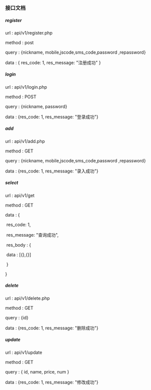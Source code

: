 ### 接口文档

##### register

url : api/v1/register.php

method : post

query : {nickname, mobile,jscode,sms_code,password ,repassword}

data : { res_code: 1, res_message: "注册成功" }



##### login

url : api/v1/login.php

method : POST

query : {nickname, password}

data : {res_code: 1, res_message: "登录成功"}



##### add

url : api/v1/add.php

method : GET

query : {nickname, mobile,jscode,sms_code,password ,repassword}

data : {res_code: 1, res_message: "录入成功"}



##### select

url : api/v1/get

method : GET

data : {

​	res_code: 1, 

​	res_message: "查询成功", 

​	res_body : {

​		data : [{},{}]

​	}

}



##### delete

url :  api/v1/delete.php

method : GET

query : {id}

data : {res_code: 1, res_message: "删除成功"}



##### update

url : api/v1/update

method : GET

query : { id, name, price, num }

data : {res_code: 1, res_message: "修改成功"}










